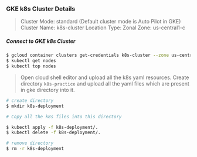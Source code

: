### GKE k8s Cluster Details

> Cluster Mode: standard (Default cluster mode is Auto Pilot in GKE)
> Cluster Name: k8s-cluster
> Location Type: Zonal
> Zone: us-central1-c

##### Connect to GKE k8s Cluster
```bash
$ gcloud container clusters get-credentials k8s-cluster --zone us-central1-c --project spring-microservices-350123
$ kubectl get nodes
$ kubectl top nodes
```

> Open cloud shell editor and upload all the k8s yaml resources.
> Create directory `k8s-practice` and upload all the yaml files which are present in gke directory into it.
```bash
# create directory
$ mkdir k8s-deployment

# Copy all the k8s files into this directory

$ kubectl apply -f k8s-deployment/.
$ kubectl delete -f k8s-deployment/.

# remove directory
$ rm -r k8s-deployment
```